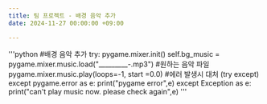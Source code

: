 ```yaml
---
title: 팀 프로젝트 - 배경 음악 추가
date: 2024-11-27 00:00:00 +09:00

---
```


'''python
#배경 음악 추가
        try:
            pygame.mixer.init()
            self.bg_music = pygame.mixer.music.load("_________-.mp3") #원하는 음악 파일
            pygame.mixer.music.play(loops=-1, start =0.0)
#에러 발생시 대처 (try except)        
        except pygame.error as e:
            print("pygame error",e)
        except Exception as e:
            print("can't play music now. please check again",e)
'''

